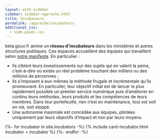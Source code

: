 ```yaml
---
layout: with-sidebar
sidebar: sidebar-approche.html
title: Incubateurs
permalink: /approche/incubateurs
additional_css:
  - side-panel.css
---
```


beta.gouv.fr anime un **réseau d'incubateurs** dans les ministères et autres structures publiques. Ces espaces accueillent des équipes qui travaillent selon [notre manifeste](https://beta.gouv.fr/approche/manifeste). En particulier : 
- Ils ciblent leurs investissements sur des sujets qui en valent la peine, c’est-à-dire où existe un réel problème touchant des milliers ou des millions de personnes ;
- Ils s’imposent à eux-mêmes la méthode frugale et incrémentale qu’ils promeuvent. En particulier, leur objectif initial est de lancer le plus rapidement possible un premier service numérique puis d’améliorer en continu leurs méthodes, leurs produits et les compétences de leurs membres. Dans leur portefeuille, rien n’est en maintenance, tout est soit en vie, soit stoppé.
- Une autonomie maximale est concédée aux équipes, pilotées uniquement par leurs objectifs d’impact et non par leurs moyens. 

<div class="grid">
  {%- for incubator in site.incubators -%} 
    {% include card-incubator.html incubator = incubator %} 
  {%- endfor -%}
</div>
